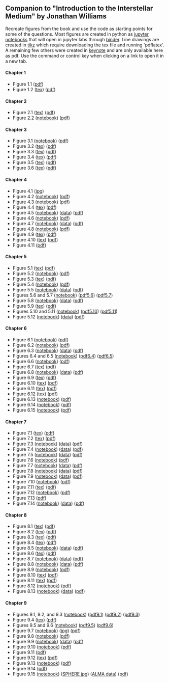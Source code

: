 ## Companion to "Introduction to the Interstellar Medium" by Jonathan Williams

Recreate figures from the book and use the code as starting points for some of the questions.
Most figures are created in python as [jupyter notebooks](https://jupyter.org/) that will open in jupyter labs through [binder](https://mybinder.org/).
Line drawings are created in [tikz](https://www.overleaf.com/learn/latex/TikZ_package) which require downloading the tex file and running 'pdflatex'.
A remaining few others were created in [keynote](https://www.apple.com/keynote/) and are only available here as pdf.
Use the command or control key when clicking on a link to open it in a new tab.


#### Chapter 1
* Figure 1.1 ([pdf](introduction/allsky.pdf))
* Figure 1.2 ([tex](introduction/collision_time.tex)) ([pdf](introduction/collision_time.pdf))


#### Chapter 2
* Figure 2.1 ([tex](observations/radiation_schematic.tex)) ([pdf](observations/radiation_schematic.pdf))
* Figure 2.2 ([notebook](https://mybinder.org/v2/gh/interstellarmedium/interstellarmedium.github.io/master?urlpath=lab/tree/observations/atmos_absorption.ipynb)) ([pdf](observations/atmos_absorption.pdf))


#### Chapter 3
* Figure 3.1 ([notebook](https://mybinder.org/v2/gh/interstellarmedium/interstellarmedium.github.io/master?urlpath=lab/tree/background/maxwell.ipynb)) ([pdf](background/maxwell.pdf))
* Figure 3.2 ([tex](background/radtrans1.tex)) ([pdf](background/radtrans1.pdf))
* Figure 3.3 ([tex](background/einsteinAB.tex)) ([pdf](background/einsteinAB.pdf))
* Figure 3.4 ([tex](background/radtrans2.tex)) ([pdf](background/radtrans2.pdf))
* Figure 3.5 ([tex](background/radtrans3.tex)) ([pdf](background/radtrans3.pdf))
* Figure 3.6 ([tex](background/bohr.tex)) ([pdf](background/bohr.pdf))


#### Chapter 4
* Figure 4.1 ([jpg](dust/b68_multi_wavelength.jpg))
* Figure 4.2 ([notebook](https://mybinder.org/v2/gh/interstellarmedium/interstellarmedium.github.io/master?urlpath=lab/tree/dust/extinction.ipynb)) ([pdf](dust/extinction.pdf))
* Figure 4.3 ([notebook](https://mybinder.org/v2/gh/interstellarmedium/interstellarmedium.github.io/master?urlpath=lab/tree/dust/mie_Q.ipynb)) ([pdf](dust/mie_Q.pdf))
* Figure 4.4 ([tex](dust/mie_schematic.tex)) ([pdf](dust/mie_schematic.pdf))
* Figure 4.5 ([notebook](https://mybinder.org/v2/gh/interstellarmedium/interstellarmedium.github.io/master?urlpath=lab/tree/dust/orion.ipynb)) ([data](dust/orion_data.tar.gz)) ([pdf](dust/orion.pdf))
* Figure 4.6 ([notebook](https://mybinder.org/v2/gh/interstellarmedium/interstellarmedium.github.io/master?urlpath=lab/tree/dust/mie_size_distribution.ipynb)) ([pdf](dust/mie_size_distribution.pdf))
* Figure 4.7 ([notebook](https://mybinder.org/v2/gh/interstellarmedium/interstellarmedium.github.io/master?urlpath=lab/tree/dust/b68_emission.ipynb)) ([data](dust/b68_data.tar.gz)) ([pdf](dust/b68_emission.pdf))
* Figure 4.8 ([notebook](https://mybinder.org/v2/gh/interstellarmedium/interstellarmedium.github.io/master?urlpath=lab/tree/dust/Tdust.ipynb)) ([pdf](dust/Tdust.pdf))
* Figure 4.9 ([tex](dust/polarization1.tex)) ([pdf](dust/polarization1.pdf))
* Figure 4.10 ([tex](dust/polarization2.tex)) ([pdf](dust/polarization2.pdf))
* Figure 4.11 ([pdf](dust/idp_sem.pdf))


#### Chapter 5
* Figure 5.1 ([tex](atomic/21cm.tex)) ([pdf](atomic/21cm.pdf))
* Figure 5.2 ([notebook](https://mybinder.org/v2/gh/interstellarmedium/interstellarmedium.github.io/master?urlpath=lab/tree/atomic/HI_section.ipynb)) ([pdf](atomic/HI_section.pdf))
* Figure 5.3 ([tex](atomic/HI_absorption.tex)) ([pdf](atomic/HI_absorption.pdf))
* Figure 5.4 ([notebook](https://mybinder.org/v2/gh/interstellarmedium/interstellarmedium.github.io/master?urlpath=lab/tree/atomic/HI_spectra.ipynb)) ([pdf](atomic/HI_spectra.pdf))
* Figure 5.5 ([notebook](https://mybinder.org/v2/gh/interstellarmedium/interstellarmedium.github.io/master?urlpath=lab/tree/atomic/CII_allsky.ipynb)) ([data](atomic/FIRAS_LINE_EMISSION_MAP_HIGH.fits)) ([pdf](atomic/CII_allsky.pdf))
* Figures 5.6 and 5.7 ([notebook](https://mybinder.org/v2/gh/interstellarmedium/interstellarmedium.github.io/master?urlpath=lab/tree/atomic/FGH.ipynb)) ([pdf5.6](atomic/HI_cooling.pdf)) ([pdf5.7](atomic/FGH.pdf))
* Figure 5.8 ([notebook](https://mybinder.org/v2/gh/interstellarmedium/interstellarmedium.github.io/master?urlpath=lab/tree/atomic/gas_dust_ratio.ipynb)) ([data](atomic/gas_dust_ratio.tar.gz)) ([pdf](atomic/gas_dust_ratio.pdf))
* Figure 5.9 ([tex](atomic/equivalent_width.tex)) ([pdf](atomic/equivalent_width.pdf))
* Figures 5.10 and 5.11 ([notebook](https://mybinder.org/v2/gh/interstellarmedium/interstellarmedium.github.io/master?urlpath=lab/tree/atomic/curve_of_growth.ipynb)) ([pdf5.10](atomic/voigt.pdf)) ([pdf5.11](atomic/curve_of_growth.pdf))
* Figure 5.12 ([notebook](https://mybinder.org/v2/gh/interstellarmedium/interstellarmedium.github.io/master?urlpath=lab/tree/atomic/depletion.ipynb)) ([data](atomic/savage_sembach_table5.txt)) ([pdf](atomic/depletion.pdf))


#### Chapter 6
* Figure 6.1 ([notebook](https://mybinder.org/v2/gh/interstellarmedium/interstellarmedium.github.io/master?urlpath=lab/tree/ionized/rosette.ipynb)) ([pdf](ionized/rosette.pdf))
* Figure 6.2 ([notebook](https://mybinder.org/v2/gh/interstellarmedium/interstellarmedium.github.io/master?urlpath=lab/tree/ionized/dustyHII.ipynb)) ([pdf](ionized/dustyHII.pdf))
* Figure 6.3 ([notebook](https://mybinder.org/v2/gh/interstellarmedium/interstellarmedium.github.io/master?urlpath=lab/tree/ionized/galactic_plane_continuum_21cm.ipynb)) ([data](g330to340.i.fits)) ([pdf](ionized/galactic_plane_continuum_21cm.pdf))
* Figures 6.4 and 6.5 ([notebook](https://mybinder.org/v2/gh/interstellarmedium/interstellarmedium.github.io/master?urlpath=lab/tree/ionized/bremsstrahlung.ipynb)) ([pdf6.4](ionized/bremsstrahlung.pdf)) ([pdf6.5](ionized/bremsstrahlung_SED_evolution.pdf))
* Figure 6.6 ([notebook](https://mybinder.org/v2/gh/interstellarmedium/interstellarmedium.github.io/master?urlpath=lab/tree/ionized/synchrotron.ipynb)) ([pdf](ionized/synchrotron.pdf))
* Figure 6.7 ([tex](ionized/Hlines.tex)) ([pdf](ionized/Hlines.pdf))
* Figure 6.8 ([notebook](https://mybinder.org/v2/gh/interstellarmedium/interstellarmedium.github.io/master?urlpath=lab/tree/ionized/wham.ipynb)) ([data](ionized/wham.fits)) ([pdf](ionized/wham.pdf))
* Figure 6.9 ([tex](ionized/twolevel.tex)) ([pdf](ionized/twolevel.pdf))
* Figure 6.10 ([tex](ionized/threelevel.tex)) ([pdf](ionized/threelevel.pdf))
* Figure 6.11 ([tex](ionized/OII.tex)) ([pdf](ionized/OII.pdf))
* Figure 6.12 ([tex](ionized/OIII.tex)) ([pdf](ionized/OIII.pdf))
* Figure 6.13 ([notebook](https://mybinder.org/v2/gh/interstellarmedium/interstellarmedium.github.io/master?urlpath=lab/tree/ionized/OIII_line_ratio.ipynb)) ([pdf](ionized/OIII_line_ratio.pdf))
* Figure 6.14 ([notebook](https://mybinder.org/v2/gh/interstellarmedium/interstellarmedium.github.io/master?urlpath=lab/tree/ionized/pulsar.ipynb)) ([pdf](ionized/pulsar.pdf))
* Figure 6.15 ([notebook](https://mybinder.org/v2/gh/interstellarmedium/interstellarmedium.github.io/master?urlpath=lab/tree/ionized/heating_cooling.ipynb)) ([pdf](ionized/heating_cooling.pdf))


#### Chapter 7
* Figure 7.1 ([tex](molecules/molecular_transitions_schematic.tex)) ([pdf](molecules/molecular_transitions_schematic.pdf))
* Figure 7.2 ([tex](molecules/CO_levels.tex)) ([pdf](molecules/CO_levels.pdf))
* Figure 7.3 ([notebook](https://mybinder.org/v2/gh/interstellarmedium/interstellarmedium.github.io/master?urlpath=lab/tree/molecules/CO_rovib.ipynb)) ([data](molecules/Chandra_CO_EinsteinA.fits)) ([pdf](molecules/CO_rovib.pdf))
* Figure 7.4 ([notebook](https://mybinder.org/v2/gh/interstellarmedium/interstellarmedium.github.io/master?urlpath=lab/tree/molecules/PILS_spectrum.ipynb)) ([data](molecules/PILS_spectrum.txt)) ([pdf](molecules/PILS_spectrum.pdf))
* Figure 7.5 ([notebook](https://mybinder.org/v2/gh/interstellarmedium/interstellarmedium.github.io/master?urlpath=lab/tree/molecules/rosette_CO_spectrum.ipynb)) ([data](molecules/rosette_CO_spectrum.txt)) ([pdf](molecules/rosette_CO_spectrum.pdf))
* Figure 7.6 ([notebook](https://mybinder.org/v2/gh/interstellarmedium/interstellarmedium.github.io/master?urlpath=lab/tree/molecules/rotation_diagram.ipynb)) ([pdf](molecules/rotation_diagram.pdf))
* Figure 7.7 ([notebook](https://mybinder.org/v2/gh/interstellarmedium/interstellarmedium.github.io/master?urlpath=lab/tree/molecules/rosette_CO_image.ipynb)) ([data](molecules/rosette_CO_FCRAO.fits)) ([pdf](molecules/rosette_CO_image.pdf))
* Figure 7.8 ([notebook](https://mybinder.org/v2/gh/interstellarmedium/interstellarmedium.github.io/master?urlpath=lab/tree/molecules/rosette_polarization.ipynb)) ([data](molecules/rosette_polarization.tar.gz)) ([pdf](molecules/rosette_polarization.pdf))
* Figure 7.9 ([notebook](https://mybinder.org/v2/gh/interstellarmedium/interstellarmedium.github.io/master?urlpath=lab/tree/molecules/rosette_clump.ipynb)) ([data](molecules/rosette_clump.tar.gz)) ([pdf](molecules/rosette_clump.pdf))
* Figure 7.10 ([notebook](https://mybinder.org/v2/gh/interstellarmedium/interstellarmedium.github.io/master?urlpath=lab/tree/molecules/size-linewidth.ipynb)) ([pdf](molecules/size-linewidth.pdf))
* Figure 7.11 ([tex](molecules/PDR_structure.tex)) ([pdf](molecules/PDR_structure.pdf))
* Figure 7.12 ([notebook](https://mybinder.org/v2/gh/interstellarmedium/interstellarmedium.github.io/master?urlpath=lab/tree/molecules/H2_potential.ipynb)) ([pdf](molecules/H2_potential.pdf))
* Figure 7.13 ([pdf](molecules/dust_grain_chemistry.pdf))
* Figure 7.14 ([notebook](https://mybinder.org/v2/gh/interstellarmedium/interstellarmedium.github.io/master?urlpath=lab/tree/molecules/W33A_ISO_SWS.ipynb)) ([data](molecules/W33A_ISO_SWS.fits)) ([pdf](molecules/W33A_ISO_SWS.pdf))


#### Chapter 8
* Figure 8.1 ([tex](dynamics/fluid_element.tex)) ([pdf](dynamics/fluid_element.pdf))
* Figure 8.2 ([tex](dynamics/magnetic_field_lines.tex)) ([pdf](dynamics/magnetic_field_lines.pdf))
* Figure 8.3 ([tex](dynamics/shock1.tex)) ([pdf](dynamics/shock1.pdf))
* Figure 8.4 ([tex](dynamics/shock2.tex)) ([pdf](dynamics/shock2.pdf))
* Figure 8.5 ([notebook](https://mybinder.org/v2/gh/interstellarmedium/interstellarmedium.github.io/master?urlpath=lab/tree/dynamics/casA_SNR.ipynb)) ([data](dynamics/casA_chandra_hard.fits)) ([pdf](dynamics/casA_SNR.pdf))
* Figure 8.6 ([tex](dynamics/SNR_schematic.tex)) ([pdf](dynamics/SNR_schematic.pdf))
* Figure 8.7 ([notebook](https://mybinder.org/v2/gh/interstellarmedium/interstellarmedium.github.io/master?urlpath=lab/tree/dynamics/crab_SNR.ipynb)) ([data](dynamics/crab_DSS2_red.fits)) ([pdf](dynamics/crab_SNR.pdf))
* Figure 8.8 ([notebook](https://mybinder.org/v2/gh/interstellarmedium/interstellarmedium.github.io/master?urlpath=lab/tree/dynamics/veil_SNR.ipynb)) ([data](dynamics/veil_DSS2_red.fits)) ([pdf](dynamics/veil_SNR.pdf))
* Figure 8.9 ([notebook](https://mybinder.org/v2/gh/interstellarmedium/interstellarmedium.github.io/master?urlpath=lab/tree/dynamics/supernova.ipynb)) ([pdf](dynamics/supernova.pdf))
* Figure 8.10 ([tex](dynamics/HII_ionization_front.tex)) ([pdf](dynamics/HII_ionization_front.pdf))
* Figure 8.11 ([tex](dynamics/HII_pressure_shock.tex)) ([pdf](dynamics/HII_pressure_shock.pdf))
* Figure 8.12 ([notebook](https://mybinder.org/v2/gh/interstellarmedium/interstellarmedium.github.io/master?urlpath=lab/tree/dynamics/HII_expansion.ipynb)) ([pdf](dynamics/HII_expansion.pdf))
* Figure 8.13 ([notebook](https://mybinder.org/v2/gh/interstellarmedium/interstellarmedium.github.io/master?urlpath=lab/tree/dynamics/N44.ipynb)) ([data](dynamics/N44_DSS2_red.fits)) ([pdf](dynamics/N44.pdf))


#### Chapter 9
* Figures 9.1, 9.2, and 9.3 ([notebook](https://mybinder.org/v2/gh/interstellarmedium/interstellarmedium.github.io/master?urlpath=lab/tree/star_formation/bonner_ebert_profiles.ipynb)) ([pdf9.1](star_formation/bonner_ebert_profiles.pdf)) ([pdf9.2](star_formation/bonner_ebert_mass.pdf)) ([pdf9.3](star_formation/b68_profile.pdf))
* Figure 9.4 ([tex](dynamics/infall_schematic.tex)) ([pdf](dynamics/infall_schematic.pdf))
* Figures 9.5 and 9.6 ([notebook](https://mybinder.org/v2/gh/interstellarmedium/interstellarmedium.github.io/master?urlpath=lab/tree/star_formation/infall.ipynb)) ([pdf9.5](star_formation/infall2.pdf)) ([pdf9.6](star_formation/infall2.pdf))
* Figure 9.7 ([notebook](https://mybinder.org/v2/gh/interstellarmedium/interstellarmedium.github.io/master?urlpath=lab/tree/star_formation/ophiuchus.ipynb)) ([jpg](star_formation/ophiuchus_spitzer.jpg)) ([pdf](star_formation/ophiuchus_24micron.pdf))
* Figure 9.8 ([notebook](https://mybinder.org/v2/gh/interstellarmedium/interstellarmedium.github.io/master?urlpath=lab/tree/star_formation/imf.ipynb)) ([pdf](star_formation/imf.pdf))
* Figure 9.9 ([notebook](https://mybinder.org/v2/gh/interstellarmedium/interstellarmedium.github.io/master?urlpath=lab/tree/star_formation/galactic_center_molecules.ipynb)) ([data](star_formation/galactic_center_molecules.tar.gz)) ([pdf](star_formation/galactic_center_molecules.pdf))
* Figure 9.10 ([notebook](https://mybinder.org/v2/gh/interstellarmedium/interstellarmedium.github.io/master?urlpath=lab/tree/star_formation/cluster_expansion.ipynb)) ([pdf](star_formation/cluster_expansion.pdf))
* Figure 9.11 ([pdf](star_formation/HH212_annotated.pdf))
* Figure 9.12 ([tex](dynamics/disk.tex)) ([pdf](dynamics/disk.pdf))
* Figure 9.13 ([notebook](https://mybinder.org/v2/gh/interstellarmedium/interstellarmedium.github.io/master?urlpath=lab/tree/star_formation/disk_SED.ipynb)) ([pdf](star_formation/disk_SED.pdf))
* Figure 9.14 ([pdf](star_formation/disk_schematic.pdf))
* Figure 9.15 ([notebook](https://mybinder.org/v2/gh/interstellarmedium/interstellarmedium.github.io/master?urlpath=lab/tree/star_formation/IMLup.ipynb)) ([SPHERE jpg](star_formation/IMLup_SPHERE.jpg)) ([ALMA data](star_formation/IMLup_ALMA.FITS)) ([pdf](star_formation/IMLup.pdf))

